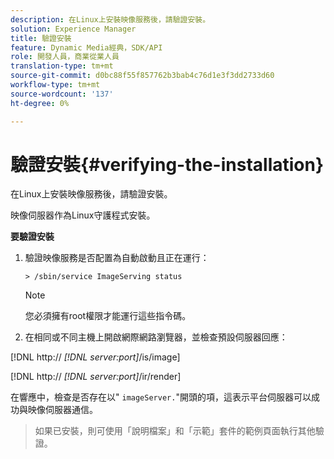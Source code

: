 ```yaml
---
description: 在Linux上安裝映像服務後，請驗證安裝。
solution: Experience Manager
title: 驗證安裝
feature: Dynamic Media經典，SDK/API
role: 開發人員，商業從業人員
translation-type: tm+mt
source-git-commit: d0bc88f55f857762b3bab4c76d1e3f3dd2733d60
workflow-type: tm+mt
source-wordcount: '137'
ht-degree: 0%

---
```



# 驗證安裝{#verifying-the-installation}

在Linux上安裝映像服務後，請驗證安裝。

映像伺服器作為Linux守護程式安裝。

**要驗證安裝**

1. 驗證映像服務是否配置為自動啟動且正在運行：

   `> /sbin/service ImageServing status`

   >[!NOTE]
   >
   >您必須擁有root權限才能運行這些指令碼。

1. 在相同或不同主機上開啟網際網路瀏覽器，並檢查預設伺服器回應：

[!DNL http:// *[!DNL server:port]*/is/image]

[!DNL http:// *[!DNL server:port]*/ir/render]

在響應中，檢查是否存在以&quot; `imageServer.`&quot;開頭的項，這表示平台伺服器可以成功與映像伺服器通信。
>如果已安裝，則可使用「說明檔案」和「示範」套件的範例頁面執行其他驗證。

